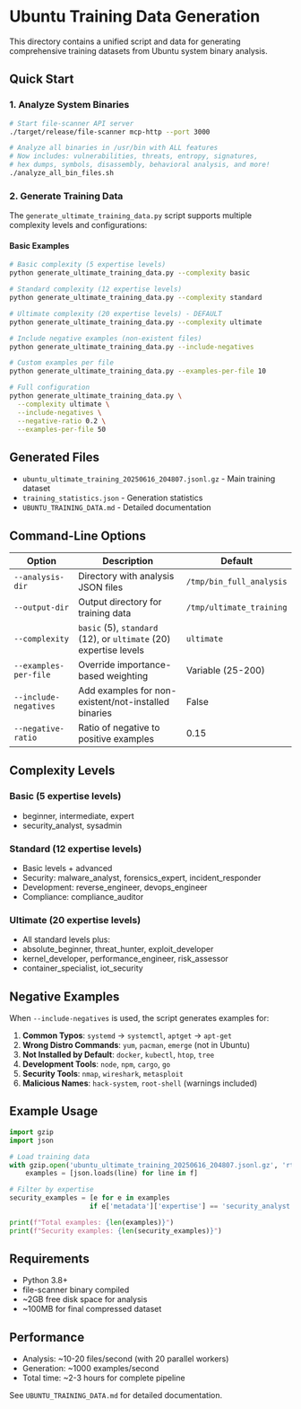 # Ubuntu Training Data Generation

This directory contains a unified script and data for generating comprehensive training datasets from Ubuntu system binary analysis.

## Quick Start

### 1. Analyze System Binaries
```bash
# Start file-scanner API server
./target/release/file-scanner mcp-http --port 3000

# Analyze all binaries in /usr/bin with ALL features
# Now includes: vulnerabilities, threats, entropy, signatures, 
# hex dumps, symbols, disassembly, behavioral analysis, and more!
./analyze_all_bin_files.sh
```

### 2. Generate Training Data

The `generate_ultimate_training_data.py` script supports multiple complexity levels and configurations:

#### Basic Examples

```bash
# Basic complexity (5 expertise levels)
python generate_ultimate_training_data.py --complexity basic

# Standard complexity (12 expertise levels)
python generate_ultimate_training_data.py --complexity standard

# Ultimate complexity (20 expertise levels) - DEFAULT
python generate_ultimate_training_data.py --complexity ultimate

# Include negative examples (non-existent files)
python generate_ultimate_training_data.py --include-negatives

# Custom examples per file
python generate_ultimate_training_data.py --examples-per-file 10

# Full configuration
python generate_ultimate_training_data.py \
  --complexity ultimate \
  --include-negatives \
  --negative-ratio 0.2 \
  --examples-per-file 50
```

## Generated Files

- `ubuntu_ultimate_training_20250616_204807.jsonl.gz` - Main training dataset
- `training_statistics.json` - Generation statistics
- `UBUNTU_TRAINING_DATA.md` - Detailed documentation

## Command-Line Options

| Option | Description | Default |
|--------|-------------|---------|
| `--analysis-dir` | Directory with analysis JSON files | `/tmp/bin_full_analysis` |
| `--output-dir` | Output directory for training data | `/tmp/ultimate_training` |
| `--complexity` | `basic` (5), `standard` (12), or `ultimate` (20) expertise levels | `ultimate` |
| `--examples-per-file` | Override importance-based weighting | Variable (25-200) |
| `--include-negatives` | Add examples for non-existent/not-installed binaries | False |
| `--negative-ratio` | Ratio of negative to positive examples | 0.15 |

## Complexity Levels

### Basic (5 expertise levels)
- beginner, intermediate, expert
- security_analyst, sysadmin

### Standard (12 expertise levels)
- Basic levels + advanced
- Security: malware_analyst, forensics_expert, incident_responder
- Development: reverse_engineer, devops_engineer
- Compliance: compliance_auditor

### Ultimate (20 expertise levels)
- All standard levels plus:
- absolute_beginner, threat_hunter, exploit_developer
- kernel_developer, performance_engineer, risk_assessor
- container_specialist, iot_security

## Negative Examples

When `--include-negatives` is used, the script generates examples for:

1. **Common Typos**: `systemd` → `systemctl`, `aptget` → `apt-get`
2. **Wrong Distro Commands**: `yum`, `pacman`, `emerge` (not in Ubuntu)
3. **Not Installed by Default**: `docker`, `kubectl`, `htop`, `tree`
4. **Development Tools**: `node`, `npm`, `cargo`, `go`
5. **Security Tools**: `nmap`, `wireshark`, `metasploit`
6. **Malicious Names**: `hack-system`, `root-shell` (warnings included)

## Example Usage

```python
import gzip
import json

# Load training data
with gzip.open('ubuntu_ultimate_training_20250616_204807.jsonl.gz', 'rt') as f:
    examples = [json.loads(line) for line in f]

# Filter by expertise
security_examples = [e for e in examples 
                    if e['metadata']['expertise'] == 'security_analyst']

print(f"Total examples: {len(examples)}")
print(f"Security examples: {len(security_examples)}")
```

## Requirements

- Python 3.8+
- file-scanner binary compiled
- ~2GB free disk space for analysis
- ~100MB for final compressed dataset

## Performance

- Analysis: ~10-20 files/second (with 20 parallel workers)
- Generation: ~1000 examples/second
- Total time: ~2-3 hours for complete pipeline

See `UBUNTU_TRAINING_DATA.md` for detailed documentation.